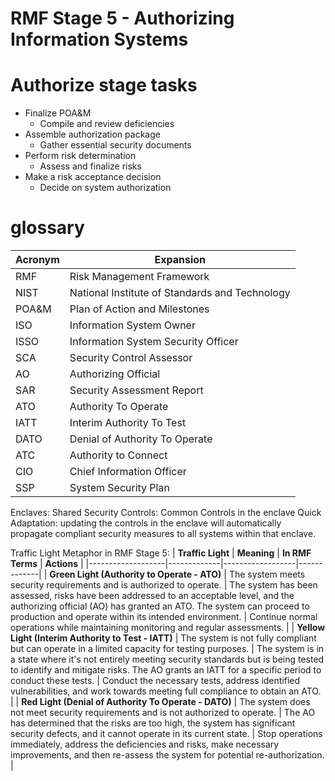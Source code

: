 # RMF Stage 5 - Authorizing Information Systems
# Authorize stage tasks
- Finalize POA&M
  - Compile and review deficiencies
- Assemble authorization package
  - Gather essential security documents
- Perform risk determination
  - Assess and finalize risks
- Make a risk acceptance decision
  - Decide on system authorization

# glossary
| Acronym | Expansion |
| - | - |
| RMF | Risk Management Framework |
| NIST | National Institute of Standards and Technology |
| POA&M | Plan of Action and Milestones |
| ISO | Information System Owner |
| ISSO | Information System Security Officer |
| SCA | Security Control Assessor |
| AO | Authorizing Official |
| SAR | Security Assessment Report |
| ATO | Authority To Operate |
| IATT | Interim Authority To Test |
| DATO | Denial of Authority To Operate |
| ATC | Authority to Connect |
| CIO | Chief Information Officer |
| SSP | System Security Plan |

Enclaves:
Shared Security Controls:  Common Controls in the enclave
Quick Adaptation: updating the controls in the enclave will automatically propagate compliant security measures to all systems within that enclave.

Traffic Light Metaphor in RMF Stage 5:
| **Traffic Light** | **Meaning** | **In RMF Terms** | **Actions** |
|-------------------|-------------|------------------|-------------|
| **Green Light (Authority to Operate - ATO)** | The system meets security requirements and is authorized to operate. | The system has been assessed, risks have been addressed to an acceptable level, and the authorizing official (AO) has granted an ATO. The system can proceed to production and operate within its intended environment. | Continue normal operations while maintaining monitoring and regular assessments. |
| **Yellow Light (Interim Authority to Test - IATT)** | The system is not fully compliant but can operate in a limited capacity for testing purposes. | The system is in a state where it's not entirely meeting security standards but is being tested to identify and mitigate risks. The AO grants an IATT for a specific period to conduct these tests. | Conduct the necessary tests, address identified vulnerabilities, and work towards meeting full compliance to obtain an ATO. |
| **Red Light (Denial of Authority To Operate - DATO)** | The system does not meet security requirements and is not authorized to operate. | The AO has determined that the risks are too high, the system has significant security defects, and it cannot operate in its current state. | Stop operations immediately, address the deficiencies and risks, make necessary improvements, and then re-assess the system for potential re-authorization. |
